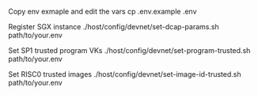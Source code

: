 Copy env exmaple and edit the vars
cp .env.example .env

Register SGX instance
./host/config/devnet/set-dcap-params.sh path/to/your.env

Set SP1 trusted program VKs
./host/config/devnet/set-program-trusted.sh path/to/your.env

Set RISC0 trusted images
./host/config/devnet/set-image-id-trusted.sh path/to/your.env
